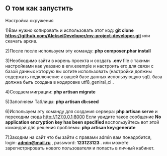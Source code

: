 ## О том как запустить

Настройка окружения

1)Вам нужно копировать и использовать этот код: <strong>git clone https://github.com/AlekseiDeveloper/my-project-developer.git</strong> или скачать архив.

2)После после используем эту команду: <b>php composer.phar install</b>

3)Необходимо зайти в корень проекта и создать
 <strong> .env </strong> file с такими настройками как указано в env.exemple и настроить его для связи с базой данных которую вы хотите использовать (настройки должны содержать подключение к вашей базе данных использующую sql). база должна быть создана в кодировке utf8_geniral_ci .
 
4)Создаем миграции: <b> php artisan migrate </b> 

5)Заполняем Таблицы: <b> php artisan db:seed </b>

6)Используем эту команду для создания сервера: <b>php artisan serve</b>
и переходим сюда http://127.0.0.1:8000
Если увидите такое сообщение <b> No application encryption key has been specified </b> воспользуйтесь вот этой командой для решения проблемы: <b> php artisan key:generate </b>

7)Заходим на сайт что бы зайти с правами admin вам понадобится, login: <b> admin@mail.ru </b> , password: <b> 123123123 </b>.
 или можете зарегистрировать нового пользователя и попасть в личный кабинет.
 

